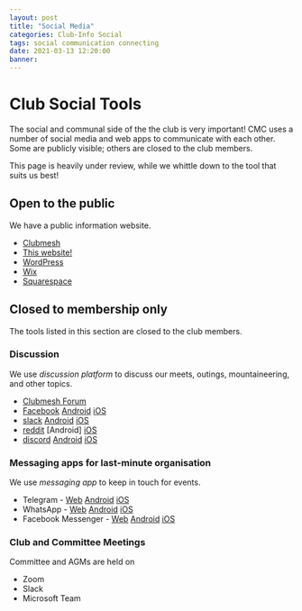 ```yaml
---
layout: post
title: "Social Media"
categories: Club-Info Social
tags: social communication connecting
date: 2021-03-13 12:20:00
banner:
---
```


# Club Social Tools

The social and communal side of the the club is very important! 
CMC uses a number of social media and web apps to communicate with each other.
Some are publicly visible; others are closed to the club members.

This page is heavily under review, while we whittle down to the tool that suits us best!

## Open to the public
We have a public information website.
 * [Clubmesh](https://clwyd.clubmesh.com/)
 * [This website!](/)
 * [WordPress](https://clwydmountaineeringclub.wordpress.com/)
 * [Wix](https://hobdellstephen.wixsite.com/clwydmc)
 * [Squarespace]()

## Closed to membership only
The tools listed in this section are closed to the club members.

### Discussion
We use _discussion platform_ to discuss our meets, outings, mountaineering, and other topics.
 * [Clubmesh Forum](https://clwyd.clubmesh.com/forums/)
 * [Facebook](https://www.facebook.com/groups/333375560348448) [Android]() [iOS]()
 * [slack](https://app.slack.com/client/T01PNL50LJZ/C01PRVCTE2F) [Android](https://play.google.com/store/apps/details?id=com.Slack&hl=en_GB&gl=US) [iOS](https://apps.apple.com/us/app/slack/id618783545)
 * [reddit](https://www.reddit.com/r/CMC_Cymru_UK/) [Android] [iOS]()
 * [discord](https://discord.com/channels/817725344656261130/817725344656261133) [Android](https://play.google.com/store/apps/details?id=com.discord&hl=en_GB&gl=US) [iOS](https://apps.apple.com/us/app/discord-talk-chat-hang-out/id985746746 )

### Messaging apps for last-minute organisation
We use _messaging app_ to keep in touch for events.
 * Telegram - [Web](https://web.telegram.org/) [Android](https://play.google.com/store/apps/details?id=org.telegram.messenger&hl=en_GB&gl=US) [iOS](https://apps.apple.com/us/app/telegram-messenger/id686449807)
 * WhatsApp - [Web](https://web.whatsapp.com/) [Android](https://play.google.com/store/apps/details?id=com.whatsapp&hl=en_GB&gl=US) [iOS](https://apps.apple.com/us/app/whatsapp-messenger/id310633997)
 * Facebook Messenger - [Web](https://www.messenger.com/) [Android](https://play.google.com/store/apps/details?id=com.facebook.orca&hl=en_GB&gl=US) [iOS](https://apps.apple.com/us/app/messenger/id454638411)

### Club and Committee Meetings
Committee and AGMs are held on
* Zoom
* Slack
* Microsoft Team

